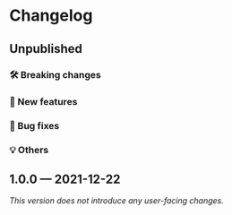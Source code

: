 # Changelog

## Unpublished

### 🛠 Breaking changes

### 🎉 New features

### 🐛 Bug fixes

### 💡 Others

## 1.0.0 — 2021-12-22

_This version does not introduce any user-facing changes._
